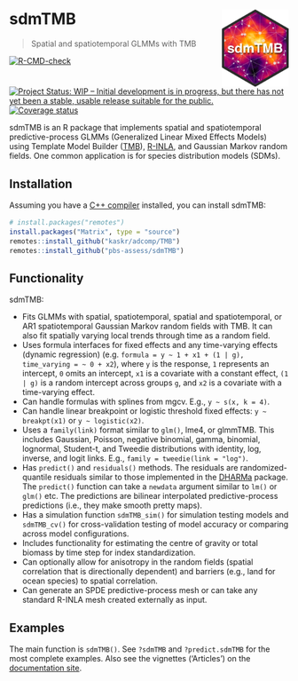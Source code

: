 
<!-- README.md is generated from README.Rmd. Please edit that file -->

# sdmTMB <a href='https://github.com/pbs-assess/sdmTMB'><img src='man/figures/logo-sdmTMB.png' align="right" height="139" /></a>

> Spatial and spatiotemporal GLMMs with TMB

<!-- badges: start -->

[![R-CMD-check](https://github.com/pbs-assess/sdmTMB/workflows/R-CMD-check/badge.svg)](https://github.com/pbs-assess/sdmTMB/actions)
[![Project Status: WIP – Initial development is in progress, but there
has not yet been a stable, usable release suitable for the
public.](https://www.repostatus.org/badges/latest/wip.svg)](https://www.repostatus.org/#wip)
[![Coverage
status](https://codecov.io/gh/pbs-assess/sdmTMB/branch/master/graph/badge.svg)](https://codecov.io/github/pbs-assess/sdmTMB?branch=master)
<!-- badges: end -->

sdmTMB is an R package that implements spatial and spatiotemporal
predictive-process GLMMs (Generalized Linear Mixed Effects Models) using
Template Model Builder ([TMB](https://github.com/kaskr/adcomp)),
[R-INLA](http://www.r-inla.org/), and Gaussian Markov random fields. One
common application is for species distribution models (SDMs).

## Installation

Assuming you have a [C++
compiler](https://support.rstudio.com/hc/en-us/articles/200486498-Package-Development-Prerequisites)
installed, you can install sdmTMB:

``` r
# install.packages("remotes")
install.packages("Matrix", type = "source")
remotes::install_github("kaskr/adcomp/TMB")
remotes::install_github("pbs-assess/sdmTMB")
```

## Functionality

sdmTMB:

-   Fits GLMMs with spatial, spatiotemporal, spatial and spatiotemporal,
    or AR1 spatiotemporal Gaussian Markov random fields with TMB. It can
    also fit spatially varying local trends through time as a random
    field.
-   Uses formula interfaces for fixed effects and any time-varying
    effects (dynamic regression)
    (e.g. `formula = y ~ 1 + x1 + (1 | g), time_varying = ~ 0 + x2`),
    where `y` is the response, `1` represents an intercept, `0` omits an
    intercept, `x1` is a covariate with a constant effect, `(1 | g)` is
    a random intercept across groups `g`, and `x2` is a covariate with a
    time-varying effect.
-   Can handle formulas with splines from mgcv. E.g., `y ~ s(x, k = 4)`.
-   Can handle linear breakpoint or logistic threshold fixed effects:
    `y ~ breakpt(x1)` or `y ~ logistic(x2)`.
-   Uses a `family(link)` format similar to `glm()`, lme4, or glmmTMB.
    This includes Gaussian, Poisson, negative binomial, gamma, binomial,
    lognormal, Student-t, and Tweedie distributions with identity, log,
    inverse, and logit links. E.g., `family = tweedie(link = "log")`.
-   Has `predict()` and `residuals()` methods. The residuals are
    randomized-quantile residuals similar to those implemented in the
    [DHARMa](https://cran.r-project.org/package=DHARMa) package. The
    `predict()` function can take a `newdata` argument similar to `lm()`
    or `glm()` etc. The predictions are bilinear interpolated
    predictive-process predictions (i.e., they make smooth pretty maps).
-   Has a simulation function `sdmTMB_sim()` for simulation testing
    models and `sdmTMB_cv()` for cross-validation testing of model
    accuracy or comparing across model configurations.
-   Includes functionality for estimating the centre of gravity or total
    biomass by time step for index standardization.
-   Can optionally allow for anisotropy in the random fields (spatial
    correlation that is directionally dependent) and barriers (e.g.,
    land for ocean species) to spatial correlation.
-   Can generate an SPDE predictive-process mesh or can take any
    standard R-INLA mesh created externally as input.

## Examples

The main function is `sdmTMB()`. See `?sdmTMB` and `?predict.sdmTMB` for
the most complete examples. Also see the vignettes (‘Articles’) on the
[documentation site](https://pbs-assess.github.io/sdmTMB/index.html).
